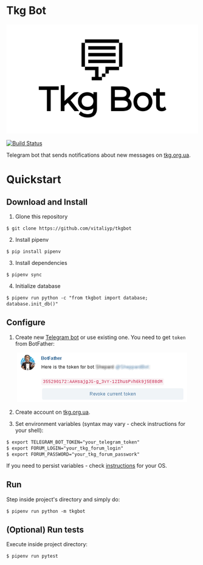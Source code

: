# Tkg Bot

![Tkg Bot](docs/tkgbot_logo.png)

[![Build Status](https://travis-ci.org/vitaliyp/tkgbot.svg?branch=master)](https://travis-ci.org/vitaliyp/tkgbot)

Telegram bot that sends notifications about new messages on [tkg.org.ua](https://tkg.org.ua).

# Quickstart

## Download and Install

1. Glone this repository

```
$ git clone https://github.com/vitaliyp/tkgbot
```

2. Install pipenv

```
$ pip install pipenv
```

3. Install dependencies

```
$ pipenv sync
```

4. Initialize database

```
$ pipenv run python -c "from tkgbot import database; database.init_db()"
```

## Configure

  1. Create new [Telegram bot](https://core.telegram.org/bots#6-botfather) or use existing one. You need to get `token` from BotFather:

<center>
<img title='Asking BotFather about token' src='docs/telegram_token.png'/>
</center>

  2. Create account on [tkg.org.ua](https://tkg.org.ua/user/register).

  3. Set environment variables (syntax may vary - check instructions for your shell):

```
$ export TELEGRAM_BOT_TOKEN="your_telegram_token"
$ export FORUM_LOGIN="your_tkg_forum_login"
$ export FORUM_PASSWORD="your_tkg_forum_passwork"
```

If you need to persist variables - check [instructions](https://help.ubuntu.com/community/EnvironmentVariables#Persistent_environment_variables) for your OS.

## Run

Step inside project's directory and simply do:

```
$ pipenv run python -m tkgbot
```

## (Optional) Run tests

Execute inside project directory:

```
$ pipenv run pytest
```
